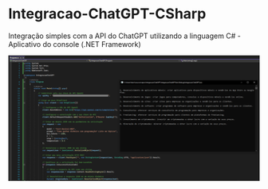 # Integracao-ChatGPT-CSharp
Integração simples com a API do ChatGPT utilizando a linguagem C# - Aplicativo do console (.NET Framework)

![Execucao do programa](ImgExecucaoPrograma.png)
